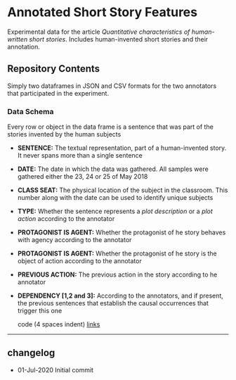 # Annotated Short Story Features
Experimental data for the article _Quantitative characteristics of human-written short stories_. Includes human-invented short stories and their annotation.

## Repository Contents

Simply two dataframes in JSON and CSV formats for the two annotators that participated in the experiment.

### Data Schema

Every row or object in the data frame is a sentence that was part of the stories invented by the human subjects

* **SENTENCE:** The textual representation, part of a human-invented story. It never spans more than a single sentence

* **DATE:** The date in which the data was gathered. All samples were gathered either the 23, 24 or 25 of May 2018

* **CLASS SEAT:** The physical location of the subject in the classroom. This number along with the date can be used to identify unique subjects

* **TYPE:** Whether the sentence represents a _plot description_ or a _plot action_ according to the annotator

* **PROTAGONIST IS AGENT:** Whether the protagonist of he story behaves with agency according to the annotator

* **PROTAGONIST IS AGENT:** Whether the protagonist of he story is the object of action according to the annotator

* **PREVIOUS ACTION:** The previous action in the story according to he annotator

* **DEPENDENCY [1,2 and 3]:** According to the annotators, and if present, the previous sentences that establish the causal occurrences that trigger this one

    code (4 spaces indent)
[links](https://wikipedia.org)

----
## changelog
* 01-Jul-2020 Initial commit 
